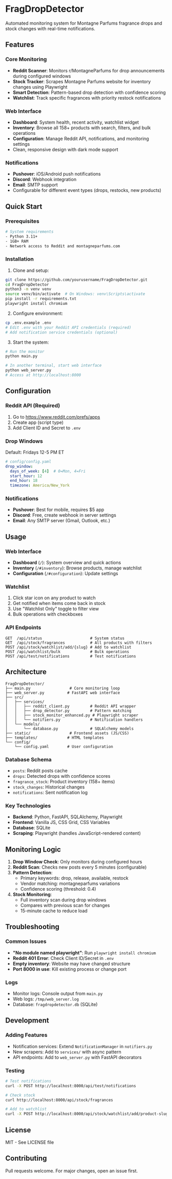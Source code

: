 # FragDropDetector

Automated monitoring system for Montagne Parfums fragrance drops and stock changes with real-time notifications.

## Features

### Core Monitoring
- **Reddit Scanner**: Monitors r/MontagneParfums for drop announcements during configured windows
- **Stock Tracker**: Scrapes Montagne Parfums website for inventory changes using Playwright
- **Smart Detection**: Pattern-based drop detection with confidence scoring
- **Watchlist**: Track specific fragrances with priority restock notifications

### Web Interface
- **Dashboard**: System health, recent activity, watchlist widget
- **Inventory**: Browse all 158+ products with search, filters, and bulk operations
- **Configuration**: Manage Reddit API, notifications, and monitoring settings
- Clean, responsive design with dark mode support

### Notifications
- **Pushover**: iOS/Android push notifications
- **Discord**: Webhook integration
- **Email**: SMTP support
- Configurable for different event types (drops, restocks, new products)

## Quick Start

### Prerequisites
```bash
# System requirements
- Python 3.11+
- 1GB+ RAM
- Network access to Reddit and montagneparfums.com
```

### Installation

1. Clone and setup:
```bash
git clone https://github.com/yourusername/FragDropDetector.git
cd FragDropDetector
python3 -m venv venv
source venv/bin/activate  # On Windows: venv\Scripts\activate
pip install -r requirements.txt
playwright install chromium
```

2. Configure environment:
```bash
cp .env.example .env
# Edit .env with your Reddit API credentials (required)
# Add notification service credentials (optional)
```

3. Start the system:
```bash
# Run the monitor
python main.py

# In another terminal, start web interface
python web_server.py
# Access at http://localhost:8000
```

## Configuration

### Reddit API (Required)
1. Go to https://www.reddit.com/prefs/apps
2. Create app (script type)
3. Add Client ID and Secret to `.env`

### Drop Windows
Default: Fridays 12-5 PM ET
```yaml
# config/config.yaml
drop_window:
  days_of_week: [4]  # 0=Mon, 4=Fri
  start_hour: 12
  end_hour: 18
  timezone: America/New_York
```

### Notifications
- **Pushover**: Best for mobile, requires $5 app
- **Discord**: Free, create webhook in server settings
- **Email**: Any SMTP server (Gmail, Outlook, etc.)

## Usage

### Web Interface
- **Dashboard** (`/`): System overview and quick actions
- **Inventory** (`/#inventory`): Browse products, manage watchlist
- **Configuration** (`/#configuration`): Update settings

### Watchlist
1. Click star icon on any product to watch
2. Get notified when items come back in stock
3. Use "Watchlist Only" toggle to filter view
4. Bulk operations with checkboxes

### API Endpoints
```
GET  /api/status                     # System status
GET  /api/stock/fragrances           # All products with filters
POST /api/stock/watchlist/add/{slug} # Add to watchlist
POST /api/watchlist/bulk             # Bulk operations
POST /api/test/notifications         # Test notifications
```

## Architecture

```
FragDropDetector/
├── main.py                 # Core monitoring loop
├── web_server.py          # FastAPI web interface
├── src/
│   ├── services/
│   │   ├── reddit_client.py         # Reddit API wrapper
│   │   ├── drop_detector.py         # Pattern matching
│   │   ├── stock_monitor_enhanced.py # Playwright scraper
│   │   └── notifiers.py             # Notification handlers
│   └── models/
│       └── database.py              # SQLAlchemy models
├── static/                 # Frontend assets (JS/CSS)
├── templates/             # HTML templates
└── config/
    └── config.yaml        # User configuration
```

### Database Schema
- `posts`: Reddit posts cache
- `drops`: Detected drops with confidence scores
- `fragrance_stock`: Product inventory (158+ items)
- `stock_changes`: Historical changes
- `notifications`: Sent notification log

### Key Technologies
- **Backend**: Python, FastAPI, SQLAlchemy, Playwright
- **Frontend**: Vanilla JS, CSS Grid, CSS Variables
- **Database**: SQLite
- **Scraping**: Playwright (handles JavaScript-rendered content)

## Monitoring Logic

1. **Drop Window Check**: Only monitors during configured hours
2. **Reddit Scan**: Checks new posts every 5 minutes (configurable)
3. **Pattern Detection**:
   - Primary keywords: drop, release, available, restock
   - Vendor matching: montagneparfums variations
   - Confidence scoring (threshold: 0.4)
4. **Stock Monitoring**:
   - Full inventory scan during drop windows
   - Compares with previous scan for changes
   - 15-minute cache to reduce load

## Troubleshooting

### Common Issues
- **"No module named playwright"**: Run `playwright install chromium`
- **Reddit 401 Error**: Check Client ID/Secret in `.env`
- **Empty inventory**: Website may have changed structure
- **Port 8000 in use**: Kill existing process or change port

### Logs
- Monitor logs: Console output from `main.py`
- Web logs: `/tmp/web_server.log`
- Database: `fragdropdetector.db` (SQLite)

## Development

### Adding Features
- Notification services: Extend `NotificationManager` in `notifiers.py`
- New scrapers: Add to `services/` with async pattern
- API endpoints: Add to `web_server.py` with FastAPI decorators

### Testing
```bash
# Test notifications
curl -X POST http://localhost:8000/api/test/notifications

# Check stock
curl http://localhost:8000/api/stock/fragrances

# Add to watchlist
curl -X POST http://localhost:8000/api/stock/watchlist/add/product-slug
```

## License

MIT - See LICENSE file

## Contributing

Pull requests welcome. For major changes, open an issue first.
